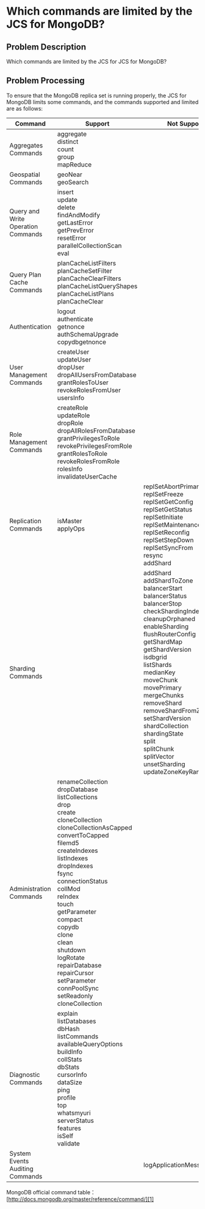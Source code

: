 # Which commands are limited by the JCS for MongoDB?

## Problem Description

Which commands are limited by the JCS for JCS for MongoDB?

## Problem Processing
To ensure that the MongoDB replica set is running properly, the JCS for MongoDB limits some commands, and the commands supported and limited are as follows:

|Command	|Support	|Not Support|
|---|---|---|
|Aggregates Commands|aggregate<br />distinct<br />count<br />group<br />mapReduce<br />| |
|Geospatial Commands	|geoNear<br />geoSearch<br />| |
|Query and Write Operation Commands	 |insert<br />update<br />delete<br />findAndModify<br />getLastError<br />getPrevError<br />resetError<br />parallelCollectionScan<br />eval<br />| |
|Query Plan Cache Commands	|planCacheListFilters<br />planCacheSetFilter<br />planCacheClearFilters<br />planCacheListQueryShapes<br />planCacheListPlans<br />planCacheClear<br />| |
|Authentication|	logout<br />authenticate<br />getnonce<br />authSchemaUpgrade<br />copydbgetnonce<br /> | |
|User Management Commands	|createUser<br />updateUser<br />dropUser<br />dropAllUsersFromDatabase<br />grantRolesToUser<br />revokeRolesFromUser<br />usersInfo<br />|
|Role Management Commands	|createRole<br />updateRole<br />dropRole<br />dropAllRolesFromDatabase<br />grantPrivilegesToRole<br />revokePrivilegesFromRole<br />grantRolesToRole<br />revokeRolesFromRole<br />rolesInfo<br />invalidateUserCache<br />| |
|Replication Commands	| isMaster<br /> applyOps<br /> |replSetAbortPrimaryCatchUp <br /> replSetFreeze <br /> replSetGetConfig <br /> replSetGetStatus <br /> replSetInitiate <br /> replSetMaintenance <br /> replSetReconfig <br /> replSetStepDown <br /> replSetSyncFrom <br /> resync <br /> addShard <br /> |
|Sharding Commands	| | addShard <br /> addShardToZone <br /> balancerStart <br /> balancerStatus <br /> balancerStop <br /> checkShardingIndex <br /> cleanupOrphaned <br /> enableSharding <br /> flushRouterConfig <br /> getShardMap <br /> getShardVersion <br /> isdbgrid <br /> listShards <br /> medianKey <br /> moveChunk <br /> movePrimary <br /> mergeChunks <br /> removeShard <br /> removeShardFromZone <br /> setShardVersion <br /> shardCollection <br /> shardingState <br /> split <br /> splitChunk <br /> splitVector <br /> unsetSharding <br /> updateZoneKeyRange <br /> |
|Administration Commands	|renameCollection<br />dropDatabase<br />listCollections<br />drop<br />create<br />cloneCollection<br />cloneCollectionAsCapped<br />convertToCapped<br />filemd5<br />createIndexes<br />listIndexes<br />dropIndexes<br />fsync<br />connectionStatus<br />collMod<br />reIndex<br />touch<br />getParameter<br />compact<br />copydb<br />clone<br />clean<br />shutdown<br />logRotate<br />repairDatabase<br />repairCursor<br />setParameter<br />connPoolSync<br />setReadonly<br />cloneCollection<br />| |
|Diagnostic Commands	| explain<br />listDatabases<br />dbHash<br />listCommands<br />availableQueryOptions<br />buildInfo<br />collStats<br />dbStats<br />cursorInfo<br />dataSize<br />ping<br />profile<br />top<br />whatsmyuri<br />serverStatus<br />features<br />isSelf<br />validate<br />| |
| System Events Auditing Commands | | logApplicationMessage |

MongoDB official command table：[http://docs.mongodb.org/master/reference/command/][1]


[1]: http://docs.mongodb.org/master/reference/command/

